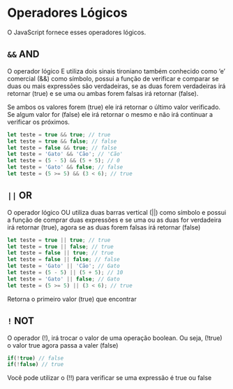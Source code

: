 # Operadores Lógicos

O JavaScript fornece esses operadores lógicos.

## `&&` AND

O operador lógico E utiliza dois sinais tironiano também conhecido como ‘e’ comercial (&&) como símbolo, possui a função de verificar e comparar se duas ou mais expressões são verdadeiras, se as duas forem verdadeiras  irá retornar (true) e se uma ou ambas forem falsas irá retornar (false).

Se ambos os valores forem (true) ele irá retornar o último valor verificado. Se algum valor for (false) ele irá retornar o mesmo e não irá continuar a verificar os próximos.

```js
let teste = true && true; // true
let teste = true && false; // false
let teste = false && true; // false
let teste = 'Gato' && 'Cão'; // 'Cão'
let teste = (5 - 5) && (5 + 5); // 0
let teste = 'Gato' && false; // false
let teste = (5 >= 5) && (3 < 6); // true
```

## `||` OR

O operador lógico OU utiliza duas barras vertical (||) como símbolo e possui a função de comprar duas expressões e se uma ou as duas for verdadeira irá retornar (true), agora se as duas forem falsas irá retornar (false)

```js
let teste = true || true; // true
let teste = true || false; // true
let teste = false || true; // true
let teste = false || false; // false
let teste = 'Gato' || 'Cão'; // Gato
let teste = (5 - 5) || (5 + 5); // 10
let teste = 'Gato' || false; // Gato
let teste = (5 >= 5) || (3 < 6); // true
```

Retorna o primeiro valor (true) que encontrar

## `!` NOT

O operador (!), irá trocar o valor de uma operação boolean. Ou seja, (!true) o valor true agora passa a valer (false)

```js
if(!true) // false
if(!false) // true
```

Você pode utilizar o (!!) para verificar se uma expressão é true ou false
